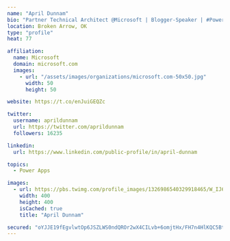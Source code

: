 ```yaml
---
name: "April Dunnam"
bio: "Partner Technical Architect @Microsoft | Blogger-Speaker | #PowerApps, #PowerAutomate, #Office365, #SharePoint | #WIT | #Karaoke Queen"
location: Broken Arrow, OK
type: "profile"
heat: 77

affiliation:
  name: Microsoft
  domain: microsoft.com
  images:
    - url: "/assets/images/organizations/microsoft.com-50x50.jpg"
      width: 50
      height: 50

website: https://t.co/enJuiGEQZc

twitter:
  username: aprildunnam
  url: https://twitter.com/aprildunnam
  followers: 16235

linkedin:
  url: https://www.linkedin.com/public-profile/in/april-dunnam

topics:
  - Power Apps

images:
  - url: https://pbs.twimg.com/profile_images/1326986540329918465/W_IJ6Ih2_400x400.jpg
    width: 400
    height: 400
    isCached: true
    title: "April Dunnam"

secured: "oYJJE19fEgvlwtOp6JSZLWS0ndQROr2wX4CILvb+6omjtHx/FH7n4HlKQC5BtfKMK5N+V1C1gpJFIX9sMiONK2B6aceWxDjP/S0R1VZKS4BPwn+txa5Yd5H2/i1ACd2LNZEvxUGsLQTBL6vZwJEL1fwv+/1Ss9xzchVzFghakCvs5hWx9x8e4R5WsAhkmF+dg5nIgRDMGB5GOJrHCwFsFKJB7Um6iGk4KGc/O+uO0nWrNIGpUdwmQctjKD+SfC5OXl2BRT8cpJmBNC7WVcCAVx2auP3c9yu9o0wJXz3Q4gr8rny0v0Jtb+watuYtDhZx0RbrNHkrAxJQOC7+V/ZfqWvi4W+nZMBO7hHG6SwXoC3IO8PF9WzdrqZ1stRR6w+eW1faeMrrZf0uzMLSWbWDi6mu5bRSe2AepbnZGxUaPfY=;ZJn0JA2au/a4V0f8ZalU2g=="
---
```


